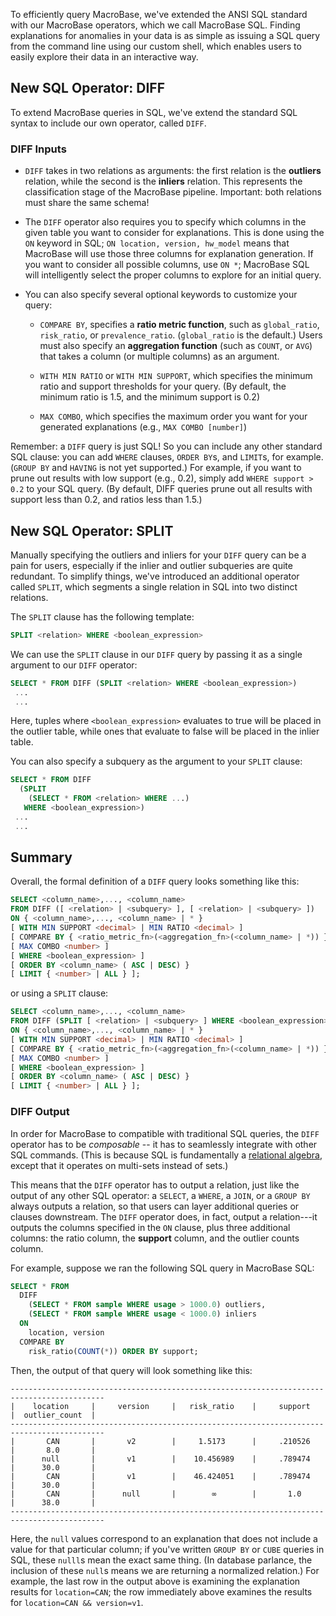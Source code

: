To efficiently query MacroBase, we've extended the ANSI SQL standard with our
MacroBase operators, which we call MacroBase SQL. Finding explanations for
anomalies in your data is as simple as issuing a SQL query from the command
line using our custom shell, which enables users to easily explore their data
in an interactive way.

## New SQL Operator: DIFF

To extend MacroBase queries in SQL, we've extend the standard SQL syntax to
include our own operator, called `DIFF`.

### DIFF Inputs

- `DIFF` takes in two relations as arguments: the first relation is the
  **outliers** relation, while the second is the **inliers** relation. This
  represents the classification stage of the MacroBase pipeline. Important:
  both relations must share the same schema!

- The `DIFF` operator also requires you to specify which columns in the given
  table you want to consider for explanations. This is done using the `ON`
  keyword in SQL; `ON location, version, hw_model` means that MacroBase will
  use those three columns for explanation generation. If you want to consider
  all possible columns, use `ON *`; MacroBase SQL will intelligently select the
  proper columns to explore for an initial query.


- You can also specify several optional keywords to customize your query:   
    - `COMPARE BY`, specifies a **ratio metric function**, such as
      `global_ratio`, `risk_ratio`, or `prevalence_ratio`. (`global_ratio` is
      the default.) Users must also specify an **aggregation function** (such
      as `COUNT`, or `AVG`) that takes a column (or multiple columns) as an
      argument.

    - `WITH MIN RATIO` or `WITH MIN SUPPORT`, which specifies the minimum ratio
      and support thresholds for your query. (By default, the minimum ratio is
      1.5, and the minimum support is 0.2)
      
    - `MAX COMBO`, which specifies the maximum order you want for your
      generated explanations (e.g., `MAX COMBO [number]`)

Remember: a `DIFF` query is just SQL! So you can include any other standard
SQL clause: you can add `WHERE` clauses, `ORDER BY`s, and `LIMIT`s, for
example. (`GROUP BY` and `HAVING` is not yet supported.) For example, if you
want to prune out results with low support (e.g., 0.2), simply add `WHERE support > 0.2`
to your SQL query. (By default, DIFF queries prune out all
results with support less than 0.2, and ratios less than 1.5.)

## New SQL Operator: SPLIT

Manually specifying the outliers and inliers for your `DIFF` query can be a pain for users,
especially if the inlier and outlier subqueries are quite redundant. To simplify things, we've
introduced an additional operator called `SPLIT`, which segments a single relation in SQL
into two distinct relations.

The `SPLIT` clause has the following template:
```sql
SPLIT <relation> WHERE <boolean_expression>
```
We can use the `SPLIT` clause in our `DIFF` query by passing it as a single argument to our
`DIFF` operator:

```sql
SELECT * FROM DIFF (SPLIT <relation> WHERE <boolean_expression>)
 ...
 ...
```

Here, tuples where `<boolean_expression>` evaluates to true will be placed in
the outlier table, while ones that evaluate to false will be placed in the
inlier table.

You can also specify a subquery as the argument to your `SPLIT` clause:
```sql
SELECT * FROM DIFF
  (SPLIT
    (SELECT * FROM <relation> WHERE ...)
   WHERE <boolean_expression>)
 ...
 ...
```

## Summary
Overall, the formal definition of a `DIFF` query looks something like this:
```sql
SELECT <column_name>,..., <column_name>
FROM DIFF ([ <relation> | <subquery> ], [ <relation> | <subquery> ])
ON { <column_name>,..., <column_name> | * }
[ WITH MIN SUPPORT <decimal> | MIN RATIO <decimal> ]
[ COMPARE BY { <ratio_metric_fn>(<aggregation_fn>(<column_name> | *)) } ]
[ MAX COMBO <number> ]
[ WHERE <boolean_expression> ]
[ ORDER BY <column_name> ( ASC | DESC) }
[ LIMIT { <number> | ALL } ];
```
or using a `SPLIT` clause:
```sql
SELECT <column_name>,..., <column_name>
FROM DIFF (SPLIT [ <relation> | <subquery> ] WHERE <boolean_expression> )
ON { <column_name>,..., <column_name> | * }
[ WITH MIN SUPPORT <decimal> | MIN RATIO <decimal> ]
[ COMPARE BY { <ratio_metric_fn>(<aggregation_fn>(<column_name> | *)) } ]
[ MAX COMBO <number> ]
[ WHERE <boolean_expression> ]
[ ORDER BY <column_name> ( ASC | DESC) }
[ LIMIT { <number> | ALL } ];
```

### DIFF Output

In order for MacroBase to compatible with traditional SQL queries, the `DIFF`
operator has to be _composable_ -- it has to seamlessly integrate with other SQL
commands. (This is because SQL is fundamentally a [relational
algebra](https://en.wikipedia.org/wiki/Relational_algebra), except that it
operates on multi-sets instead of sets.)

This means that the `DIFF` operator has to output a relation, just like the
output of any other SQL operator: a `SELECT`, a `WHERE`, a `JOIN`, or a `GROUP BY`
always outputs a relation, so that users can layer additional queries or
clauses downstream. The `DIFF` operator does, in fact, output a relation---it
outputs the columns specified in the `ON` clause, plus three additional
columns: the ratio column, the **support** column, and the outlier counts
column.

For example, suppose we ran the following SQL query in MacroBase SQL:

```sql
SELECT * FROM
  DIFF
    (SELECT * FROM sample WHERE usage > 1000.0) outliers,
    (SELECT * FROM sample WHERE usage < 1000.0) inliers
  ON
    location, version
  COMPARE BY
    risk_ratio(COUNT(*)) ORDER BY support;
```

Then, the output of that query will look something like this:

```
-------------------------------------------------------------------------------------------
|    location     |     version     |   risk_ratio    |     support     |  outlier_count  |
-------------------------------------------------------------------------------------------
|       CAN       |       v2        |     1.5173      |     .210526     |       8.0       |
|      null       |       v1        |    10.456989    |     .789474     |      30.0       |
|       CAN       |       v1        |    46.424051    |     .789474     |      30.0       |
|       CAN       |      null       |        ∞        |       1.0       |      38.0       |
-------------------------------------------------------------------------------------------
```

Here, the `null` values correspond to an explanation that does not include a
value for that particular column; if you've written `GROUP BY` or `CUBE`
queries in SQL, these `nulll`s mean the exact same thing. (In database
parlance, the inclusion of these `null`s means we are returning a normalized
relation.) For example, the last row in the output above is examining the
explanation results for `location=CAN`; the row immediately above examines the
results for `location=CAN && version=v1`.

